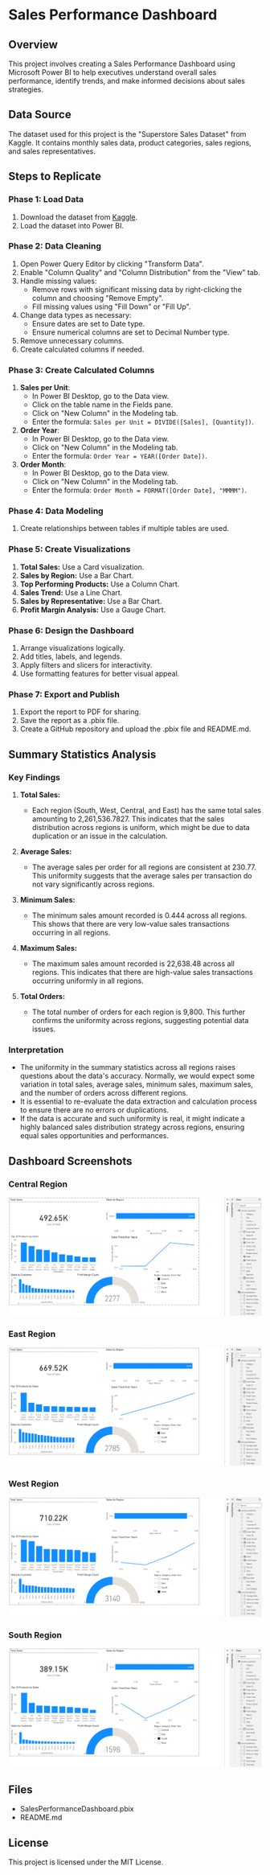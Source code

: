 # Sales Performance Dashboard

## Overview
This project involves creating a Sales Performance Dashboard using Microsoft Power BI to help executives understand overall sales performance, identify trends, and make informed decisions about sales strategies.

## Data Source
The dataset used for this project is the "Superstore Sales Dataset" from Kaggle. It contains monthly sales data, product categories, sales regions, and sales representatives.

## Steps to Replicate
### Phase 1: Load Data
1. Download the dataset from [Kaggle](https://www.kaggle.com/datasets/juhi1994/superstore-sales).
2. Load the dataset into Power BI.

### Phase 2: Data Cleaning
1. Open Power Query Editor by clicking "Transform Data".
2. Enable "Column Quality" and "Column Distribution" from the "View" tab.
3. Handle missing values:
   - Remove rows with significant missing data by right-clicking the column and choosing "Remove Empty".
   - Fill missing values using "Fill Down" or "Fill Up".
4. Change data types as necessary:
   - Ensure dates are set to Date type.
   - Ensure numerical columns are set to Decimal Number type.
5. Remove unnecessary columns.
6. Create calculated columns if needed.

### Phase 3: Create Calculated Columns
1. **Sales per Unit**:
   - In Power BI Desktop, go to the Data view.
   - Click on the table name in the Fields pane.
   - Click on "New Column" in the Modeling tab.
   - Enter the formula: `Sales per Unit = DIVIDE([Sales], [Quantity])`.
2. **Order Year**:
   - In Power BI Desktop, go to the Data view.
   - Click on "New Column" in the Modeling tab.
   - Enter the formula: `Order Year = YEAR([Order Date])`.
3. **Order Month**:
   - In Power BI Desktop, go to the Data view.
   - Click on "New Column" in the Modeling tab.
   - Enter the formula: `Order Month = FORMAT([Order Date], "MMMM")`.

### Phase 4: Data Modeling
1. Create relationships between tables if multiple tables are used.

### Phase 5: Create Visualizations
1. **Total Sales:** Use a Card visualization.
2. **Sales by Region:** Use a Bar Chart.
3. **Top Performing Products:** Use a Column Chart.
4. **Sales Trend:** Use a Line Chart.
5. **Sales by Representative:** Use a Bar Chart.
6. **Profit Margin Analysis:** Use a Gauge Chart.

### Phase 6: Design the Dashboard
1. Arrange visualizations logically.
2. Add titles, labels, and legends.
3. Apply filters and slicers for interactivity.
4. Use formatting features for better visual appeal.

### Phase 7: Export and Publish
1. Export the report to PDF for sharing.
2. Save the report as a .pbix file.
3. Create a GitHub repository and upload the .pbix file and README.md.

## Summary Statistics Analysis

### Key Findings

1. **Total Sales:**
   - Each region (South, West, Central, and East) has the same total sales amounting to 2,261,536.7827. This indicates that the sales distribution across regions is uniform, which might be due to data duplication or an issue in the calculation.

2. **Average Sales:**
   - The average sales per order for all regions are consistent at 230.77. This uniformity suggests that the average sales per transaction do not vary significantly across regions.

3. **Minimum Sales:**
   - The minimum sales amount recorded is 0.444 across all regions. This shows that there are very low-value sales transactions occurring in all regions.

4. **Maximum Sales:**
   - The maximum sales amount recorded is 22,638.48 across all regions. This indicates that there are high-value sales transactions occurring uniformly in all regions.

5. **Total Orders:**
   - The total number of orders for each region is 9,800. This further confirms the uniformity across regions, suggesting potential data issues.

### Interpretation

- The uniformity in the summary statistics across all regions raises questions about the data's accuracy. Normally, we would expect some variation in total sales, average sales, minimum sales, maximum sales, and the number of orders across different regions.
- It is essential to re-evaluate the data extraction and calculation process to ensure there are no errors or duplications.
- If the data is accurate and such uniformity is real, it might indicate a highly balanced sales distribution strategy across regions, ensuring equal sales opportunities and performances.

## Dashboard Screenshots

### Central Region
![Central Region Dashboard](sales_performance_central.png)

### East Region
![East Region Dashboard](sales_performance_east.png)

### West Region
![West Region Dashboard](sales_performance_west.png)

### South Region
![South Region Dashboard](sales_performance_south.png)

## Files
- SalesPerformanceDashboard.pbix
- README.md

## License
This project is licensed under the MIT License.
